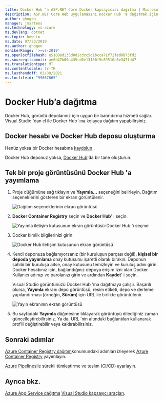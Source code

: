 ```yaml
---
title: Docker Hub 'a ASP.NET Core Docker kapsayıcısı dağıtma | Microsoft Docs
description: ASP.NET Core Web uygulamasını Docker Hub 'a dağıtmak için Visual Studio kapsayıcı araçlarını kullanmayı öğrenin
author: ghogen
manager: jmartens
ms.technology: vs-azure
ms.devlang: dotnet
ms.topic: how-to
ms.date: 07/23/2019
ms.author: ghogen
monikerRange: '>=vs-2019'
ms.openlocfilehash: e51088d135d0d2cdcc5d1bcca71f72fed8b73fd2
ms.sourcegitcommit: ae6d47b09a439cd0e13180f5e89510e3e347fd47
ms.translationtype: MT
ms.contentlocale: tr-TR
ms.lasthandoff: 02/08/2021
ms.locfileid: "99867665"
---
```

# <a name="deploy-to-docker-hub"></a>Docker Hub’a dağıtma

Docker Hub, görüntü depolarınız için uygun bir barındırma hizmeti sağlar. Visual Studio 'dan el ile Docker Hub 'ına kolayca dağıtım yapabilirsiniz.

## <a name="create-a-docker-account-and-docker-hub-repository"></a>Docker hesabı ve Docker Hub deposu oluşturma

Henüz yoksa bir Docker hesabına [kaydolun](https://hub.docker.com/signup) .

Docker Hub deponuz yoksa, [Docker Hub](https://hub.docker.com/)'da bir tane oluşturun.

## <a name="publish-the-image-for-a-single-project-to-docker-hub"></a>Tek bir proje görüntüsünü Docker Hub 'a yayımlama

1. Proje düğümüne sağ tıklayın ve **Yayımla...** seçeneğini belirleyin. Dağıtım seçeneklerini gösteren bir ekran görüntülenir.

   ![Dağıtım seçeneklerinin ekran görüntüsü](media/container-tools/vs-2019/docker-container-registry.png)

1. **Docker Container Registry** seçin ve **Docker Hub**' ı seçin.

   ![Yayımla iletişim kutusunun ekran görüntüsü-Docker Hub 'ı seçme](media/deploy-docker-hub/container-tools-docker-hub-deploy.png)

1. Docker kimlik bilgilerinizi girin.

   ![Docker Hub iletişim kutusunun ekran görüntüsü](media/deploy-docker-hub/container-tools-docker-hub-credentials.png)

1. Kendi deponuza bağlanıyorsanız (bir kuruluşun parçası değil), **kişisel bir depoda yayımlama** onay kutusunu işaretli olarak bırakın. Deponun sahibi bir kuruluşa aitse, onay kutusunu temizleyin ve kuruluş adını girin. Docker hesabınız için, bağlandığınız depoya erişim izni olan Docker Kullanıcı adınızı ve parolanızı girin ve ardından **Kaydet**' i seçin.

   Visual Studio görüntünüzü Docker Hub 'ına dağıtmaya çalışır.  Başarılı olursa, **Yayımla** ekranı depo görüntüsü, resim etiketi, depo ve derleme yapılandırması (örneğin, **Sürüm**) için URL ile birlikte görüntülenir.

   ![Yayın ekranının ekran görüntüsü](media/deploy-docker-hub/container-tools-docker-hub-finished.png)

1. Bu sayfadaki **Yayımla** düğmesine tıklayarak görüntüyü dilediğiniz zaman güncelleştirebilirsiniz.  Ya da, URL 'nin altındaki bağlantıları kullanarak profili değiştirebilir veya kaldırabilirsiniz.

## <a name="next-steps"></a>Sonraki adımlar

[Azure Container Registry dağıtım](hosting-web-apps-in-docker.md)konumundaki adımları izleyerek [Azure Container Registry](/azure/container-registry/) yayımlayın.

[Azure Pipelines](/azure/devops/pipelines/?view=azure-devops&preserve-view=true)ile sürekli tümleştirme ve teslım (CI/CD) ayarlayın.

## <a name="see-also"></a>Ayrıca bkz.

[Azure App Service dağıtma](deploy-app-service.md) 
 [Visual Studio kapsayıcı araçları](./index.yml).